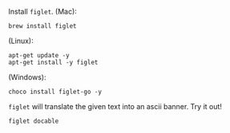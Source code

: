 

Install `figlet`. (Mac):

```bash|{type: 'command', platform: 'darwin', stream: true}
brew install figlet
```

(Linux):
```bash|{type: 'command', platform: 'linux', failed_when: 'exitCode!=0', stream: true}
apt-get update -y
apt-get install -y figlet
```

(Windows):

```bash|{type: 'command', privileged: true, platform: 'win32'}
choco install figlet-go -y
```

`figlet` will translate the given text into an ascii banner. Try it out!

```bash|{type: 'command'}
figlet docable
```